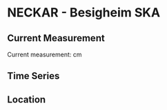 # NECKAR - Besigheim SKA

## Current Measurement

Current measurement: <Value topic="rivers/pegel-online/NECKAR/Besigheim-SKA/measurementValue"/> cm

## Time Series

<TimeSeries topic="rivers/pegel-online/NECKAR/Besigheim-SKA/measurementValue" period="week" />

## Location

<WorldMap>
  <Marker lat="49.007331727863715" lon="9.152409807968652" labelTopic="rivers/pegel-online/NECKAR/Besigheim-SKA/measurementValue" />
</WorldMap>
